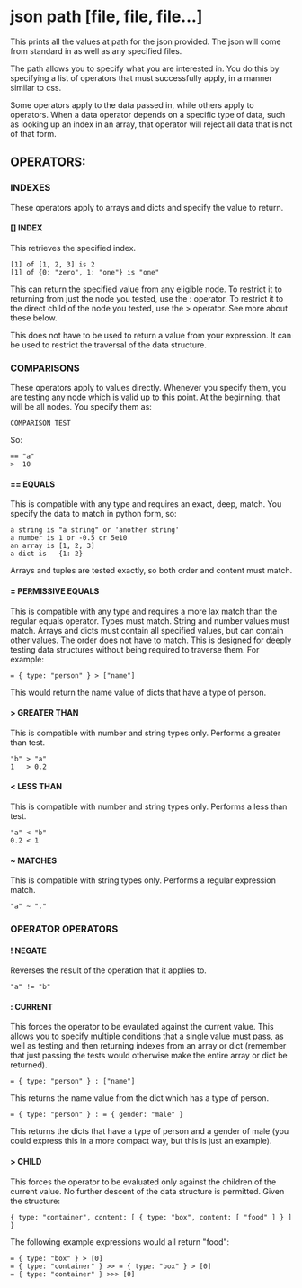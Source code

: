 # json path [file, file, file...]

This prints all the values at path for the json provided. The json will come from standard in as well as any specified files.

The path allows you to specify what you are interested in. You do this by specifying a list of operators that must successfully apply, in a manner similar to css.

Some operators apply to the data passed in, while others apply to operators. When a data operator depends on a specific type of data, such as looking up an index in an array, that operator will reject all data that is not of that form.

## OPERATORS:

### INDEXES

These operators apply to arrays and dicts and specify the value to return.

#### []  INDEX
This retrieves the specified index.

    [1] of [1, 2, 3] is 2
    [1] of {0: "zero", 1: "one"} is "one"

This can return the specified value from any eligible node. To restrict it to returning from just the node you tested, use the : operator. To restrict it to the direct child of the node you tested, use the > operator. See more about these below.

This does not have to be used to return a value from your expression. It can be used to restrict the traversal of the data structure.

### COMPARISONS
    
These operators apply to values directly. Whenever you specify them, you are testing any node which is valid up to this point. At the beginning, that will be all nodes. You specify them as:

    COMPARISON TEST

So:

    == "a"
    >  10

#### == EQUALS
This is compatible with any type and requires an exact, deep, match. You specify the data to match in python form, so:

    a string is "a string" or 'another string'
    a number is 1 or -0.5 or 5e10
    an array is [1, 2, 3]
    a dict is   {1: 2}

Arrays and tuples are tested exactly, so both order and content must match.

#### = PERMISSIVE EQUALS
This is compatible with any type and requires a more lax match than the regular equals operator. Types must match. String and number values must match. Arrays and dicts must contain all specified values, but can contain other values. The order does not have to match. This is designed for deeply testing data structures without being required to traverse them. For example:

    = { type: "person" } > ["name"]

This would return the name value of dicts that have a type of person.

#### > GREATER THAN
This is compatible with number and string types only. Performs a greater than test.

    "b" > "a"
    1   > 0.2

#### < LESS THAN
This is compatible with number and string types only. Performs a less than test.

    "a" < "b"
    0.2 < 1

#### ~ MATCHES
This is compatible with string types only. Performs a regular expression match.

    "a" ~ "."
 
### OPERATOR OPERATORS

#### ! NEGATE
Reverses the result of the operation that it applies to.

    "a" != "b"

#### : CURRENT
This forces the operator to be evaulated against the current value. This allows you to specify multiple conditions that a single value must pass, as well as testing and then returning indexes from an array or dict (remember that just passing the tests would otherwise make the entire array or dict be returned).

    = { type: "person" } : ["name"]

This returns the name value from the dict which has a type of person.

    = { type: "person" } : = { gender: "male" }

This returns the dicts that have a type of person and a gender of male (you could express this in a more compact way, but this is just an example).

#### > CHILD
This forces the operator to be evaluated only against the children of the current value. No further descent of the data structure is permitted. Given the structure:

    { type: "container", content: [ { type: "box", content: [ "food" ] } ] }

The following example expressions would all return "food":

    = { type: "box" } > [0]
    = { type: "container" } >> = { type: "box" } > [0]
    = { type: "container" } >>> [0]

